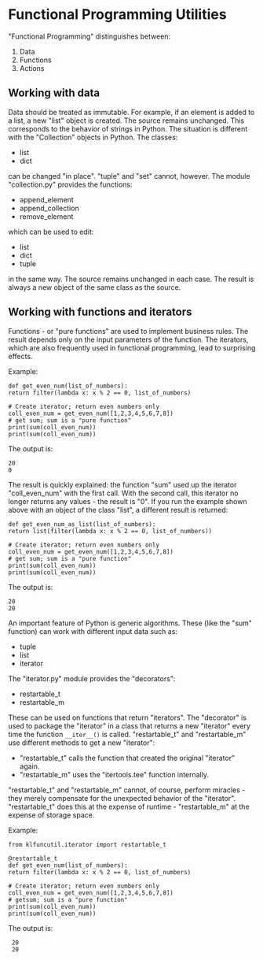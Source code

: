 # Functional Programming Utilities
"Functional Programming" distinguishes between:

1. Data
2. Functions
3. Actions

## Working with data
Data should be treated as immutable.
For example, if an element is added to a list,
a new "list" object is created. The source remains
unchanged. This corresponds to the behavior of strings in Python.
The situation is different with the "Collection" objects in Python.
The classes:
- list
- dict

can be changed "in place". "tuple" and "set" cannot, however.
The module "collection.py" provides the functions:
- append_element
- append_collection
- remove_element

which can be used to edit:
- list
- dict
- tuple

in the same way. The source remains
unchanged in each case. The result is always a new object of the same class as the source.

## Working with functions and iterators
Functions - or "pure functions" are used to implement
business rules. The result depends only on the
input parameters of the function. The iterators, which are also frequently used in
functional programming, lead to surprising effects.

Example:
```
def get_even_num(list_of_numbers):
return filter(lambda x: x % 2 == 0, list_of_numbers)

# Create iterator; return even numbers only
coll_even_num = get_even_num([1,2,3,4,5,6,7,8])
# get sum; sum is a "pure function"
print(sum(coll_even_num))
print(sum(coll_even_num))
```
The output is:
```
20
0
```
The result is quickly explained: the function "sum" used up the iterator "coll_even_num" with the first call. With the second call, this iterator no longer returns any values ​​- the result is "0".
If you run the example shown above with an object of the class "list", a different result is returned:

```
def get_even_num_as_list(list_of_numbers):
return list(filter(lambda x: x % 2 == 0, list_of_numbers))

# Create iterator; return even numbers only
coll_even_num = get_even_num([1,2,3,4,5,6,7,8])
# get sum; sum is a "pure function"
print(sum(coll_even_num))
print(sum(coll_even_num))
```
The output is:
```
20
20
```

An important feature of Python is generic algorithms.
These (like the "sum" function) can work with different input data such as:
- tuple
- list
- iterator

The "iterator.py" module provides the "decorators":
- restartable_t
- restartable_m

These can be used on functions that return "iterators".
The "decorator" is used to package the "iterator" in a class that returns a new "iterator" every time the function ``__iter__()`` is called. "restartable_t" and "restartable_m" use different methods to
get a new "iterator":
- "restartable_t" calls the function that created the original "iterator" again.
- "restartable_m" uses the "itertools.tee" function internally.

"restartable_t" and "restartable_m" cannot, of course, perform miracles - they merely compensate for the unexpected behavior of the "iterator". "restartable_t" does this at the expense of runtime - "restartable_m" at the expense of storage space.

Example:
```
from klfuncutil.iterator import restartable_t

@restartable_t
def get_even_num(list_of_numbers):
return filter(lambda x: x % 2 == 0, list_of_numbers)

# Create iterator; return even numbers only
coll_even_num = get_even_num([1,2,3,4,5,6,7,8])
# getsum; sum is a "pure function"
print(sum(coll_even_num))
print(sum(coll_even_num))
```
The output is:
```
 20
 20
```
